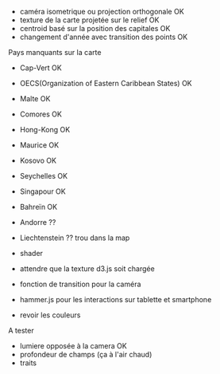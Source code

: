 

- caméra isometrique ou projection orthogonale OK
- texture de la carte projetée sur le relief OK
- centroid basé sur la position des capitales OK
- changement d'année avec transition des points OK

Pays manquants sur la carte 
- Cap-Vert OK
- OECS(Organization of Eastern Caribbean States) OK
- Malte OK
- Comores OK
- Hong-Kong OK
- Maurice OK
- Kosovo OK
- Seychelles OK
- Singapour OK
- Bahreïn OK
- Andorre ??
- Liechtenstein ?? trou dans la map 


- shader
- attendre que la texture d3.js soit chargée
- fonction de transition pour la caméra
- hammer.js pour les interactions sur tablette et smartphone
- revoir les couleurs




A tester
- lumiere opposée à la camera OK
- profondeur de champs (ça à l'air chaud)
- traits

